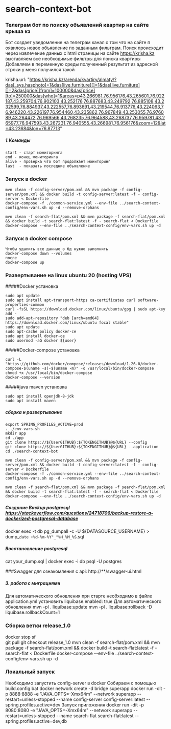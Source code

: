 # search-context-bot
### Телеграм бот по поиску объявлений квартир на сайте крыша кз
Бот создает уведомление на телеграм канал о том что на сайте п
оявилось новое объявление по заданным фильтрам. Поиск происходит через 
извлечение данных с html страницы на сайте https://krisha.kz выставляем 
все необходимые фильтры для поиска квартиры Добавляем в переменную среды 
полученный результат из адресной строки у меня получился такой 

krisha.url: "https://krisha.kz/arenda/kvartiry/almaty/?das[_sys.hasphoto]=1&das[live.furniture][]=1&das[live.furniture][]=2&das[price][from]=100000&das[price][to]=250000&das[who]=1&areas=p43.266981,76.956176,43.265601,76.922187,43.259704,76.902103,43.252176,76.887683,43.249792,76.885108,43.232599,76.884937,43.222557,76.893691,43.219544,76.913776,43.224063,76.946220,43.226197,76.954460,43.235862,76.967849,43.253055,76.976089,43.264472,76.969566,43.268235,76.964588,43.268737,76.959781,43.265977,76.947593,43.267231,76.940555,43.266981,76.956176&zoom=12&lat=43.23684&lon=76.87713"

##### 1.Команды
~~~~
start - старт мониторинга
end - конец мониторинга
alive - проверка что бот продолжает мониторинг
last  - показать последние объявление
~~~~
### Запуск в docker
~~~~
mvn clean -f config-server/pom.xml && mvn package -f config-server/pom.xml && docker build -t config-server:latest -f - config-server < Dockerfile
docker-compose -f ./common-service.yml --env-file ../search-context-config/env-vars.sh up -d --remove-orphans

mvn clean -f search-flat/pom.xml && mvn package -f search-flat/pom.xml && docker build -t search-flat:latest -f - search-flat < Dockerfile
docker-compose --env-file ../search-context-config/env-vars.sh up -d
~~~~
### Запуск в docker compose
~~~~
Чтобы удалить все данные о бд нужно выполнить 
docker-compose down --volumes
после
docker-compose up
~~~~
### Развертывание на linux ubuntu 20 (hosting VPS) 
#####Docker установка
~~~~Большая часть информации взята из данной статьи https://totaku.ru/ustanovka-docker-i-docker-compose-na-ubuntu-20-04
sudo apt update
sudo apt install apt-transport-https ca-certificates curl software-properties-common
curl -fsSL https://download.docker.com/linux/ubuntu/gpg | sudo apt-key add -
sudo add-apt-repository "deb [arch=amd64] https://download.docker.com/linux/ubuntu focal stable"
sudo apt update
sudo apt-cache policy docker-ce
sudo apt install docker-ce
sudo usermod -aG docker ${user}
~~~~
#####Docker-compose установка
~~~~
curl -L "https://github.com/docker/compose/releases/download/1.26.0/docker-compose-$(uname -s)-$(uname -m)" -o /usr/local/bin/docker-compose
chmod +x /usr/local/bin/docker-compose
docker-compose --version
~~~~
#####java maven установка
~~~~ 
sudo apt install openjdk-8-jdk
sudo apt install maven
~~~~
##### сборка и развертывание
~~~~
export SPRING_PROFILES_ACTIVE=prod
. ./env-vars.sh
mkdir app
cd ./app
git clone https://${UserGITHUB}:${TOKENGITHUB}@${URL} --config
git clone https://${UserGITHUB}:${TOKENGITHUB}@${URL} --application
cd ./search-context-bot

mvn clean -f config-server/pom.xml && mvn package -f config-server/pom.xml && docker build -t config-server:latest -f - config-server < Dockerfile
docker-compose -f ./common-service.yml --env-file ../search-context-config/env-vars.sh up -d --remove-orphans

mvn clean -f search-flat/pom.xml && mvn package -f search-flat/pom.xml && docker build -t search-flat:latest -f - search-flat < Dockerfile
docker-compose --env-file ../search-context-config/env-vars.sh up -d

~~~~
##### Создание Backup postgresql https://stackoverflow.com/questions/24718706/backup-restore-a-dockerized-postgresql-database
docker exec -t db pg_dumpall -c -U ${DATASOURCE_USERNAME} > dump_`date +%d-%m-%Y"_"%H_%M_%S`.sql
##### Восстановление postgresql
cat your_dump.sql | docker exec -i db psql -U postgres

###Swagger для ознакомления с api:
http://**/swagger-ui.html

##### 3. работа с миграциями
Для автоматического  обновления при старте необходимо в файле application.yml
установить   liquibase.enabled: true
Для автоматического обновления
mvn -pl . liquibase:update
mvn -pl . liquibase:rollback -D liquibase.rollbackCount=1

### Сборка ветки release_1.0
docker stop sf  
git pull
git checkout release_1.0
mvn clean -f search-flat/pom.xml && mvn package -f search-flat/pom.xml && docker build -t search-flat:latest -f - search-flat < Dockerfile
docker-compose --env-file ../search-context-config/env-vars.sh up -d

### Локальный запуск 
Необходимо запустить config-server в docker
Собираем с помощью build.config.bat
docker network create -d bridge superapp
docker run -dit -p 8888:8888 -e "JAVA_OPTS=-Xmx64m" --network superapp --restart=unless-stopped --name config-server config-server:latest --spring.profiles.active=dev
Запуск приложения
docker run -dit -p 8080:8080 -e "JAVA_OPTS=-Xmx64m" --network superapp --restart=unless-stopped --name search-flat search-flat:latest --spring.profiles.active=dev,db